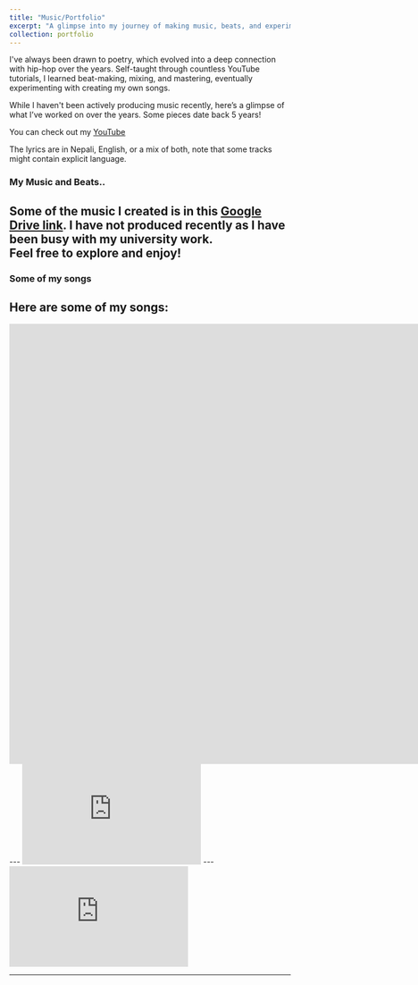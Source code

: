 ```yaml
---
title: "Music/Portfolio"
excerpt: "A glimpse into my journey of making music, beats, and experimenting with hip-hop."
collection: portfolio
---
```


I've always been drawn to poetry, which evolved into a deep connection with hip-hop over the years. Self-taught through countless YouTube tutorials, I learned beat-making, mixing, and mastering, eventually experimenting with creating my own songs.  

While I haven't been actively producing music recently, here’s a glimpse of what I’ve worked on over the years. Some pieces date back 5 years! 

You can check out my [YouTube](https://www.youtube.com/@nikhilthapa9300)

The lyrics are in Nepali, English, or a mix of both, note that some tracks might contain explicit language.  

### My Music and Beats..
Some of the music I created is in this [Google Drive link](https://drive.google.com/drive/folders/1O-1ZAXA0Lm69u1uW1hGew-RddtWR4loV?usp=sharing). I have not produced recently as I have been busy with my university work.  
Feel free to explore and enjoy! 
---

### Some of my songs 

Here are some of my songs:  
---
<iframe width="1903" height="788" src="https://www.youtube.com/embed/-jKAGJ2KFoI" title="Hustle Mero Jaari Xa - Nikhil Thapa| Nepali Rap Song | Video session  | Prod.ESKRY" frameborder="0" allow="accelerometer; autoplay; clipboard-write; encrypted-media; gyroscope; picture-in-picture; web-share" referrerpolicy="strict-origin-when-cross-origin" allowfullscreen></iframe>
---
<iframe width="320" height="180" src="https://www.youtube.com/embed/IyRPEjQE1Lk" 
        title="Nikhil Thapa - Throne" frameborder="0" allow="accelerometer; autoplay; 
        clipboard-write; encrypted-media; gyroscope; picture-in-picture; web-share" 
        referrerpolicy="strict-origin-when-cross-origin" allowfullscreen></iframe>
---
<iframe width="320" height="180" src="https://www.youtube.com/embed/gidcxax7R_Y" 
        title="Nikhil Thapa- MATO [Lyrics Video] (Prod. Nikhil Thapa) Nepali Lofi" 
        frameborder="0" allow="accelerometer; autoplay; clipboard-write; encrypted-media; 
        gyroscope; picture-in-picture; web-share" referrerpolicy="strict-origin-when-cross-origin" 
        allowfullscreen></iframe>

---





